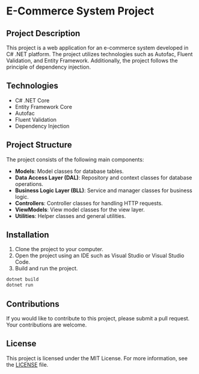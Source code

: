 # E-Commerce System Project

## Project Description

This project is a web application for an e-commerce system developed in C# .NET platform. The project utilizes technologies such as Autofac, Fluent Validation, and Entity Framework. Additionally, the project follows the principle of dependency injection.

## Technologies

- C# .NET Core
- Entity Framework Core
- Autofac
- Fluent Validation
- Dependency Injection

## Project Structure

The project consists of the following main components:

- **Models**: Model classes for database tables.
- **Data Access Layer (DAL)**: Repository and context classes for database operations.
- **Business Logic Layer (BLL)**: Service and manager classes for business logic.
- **Controllers**: Controller classes for handling HTTP requests.
- **ViewModels**: View model classes for the view layer.
- **Utilities**: Helper classes and general utilities.

## Installation

1. Clone the project to your computer.
2. Open the project using an IDE such as Visual Studio or Visual Studio Code.
3. Build and run the project.

```bash
dotnet build
dotnet run
```

## Contributions

If you would like to contribute to this project, please submit a pull request. Your contributions are welcome.

## License

This project is licensed under the MIT License. For more information, see the [LICENSE](LICENSE) file.

